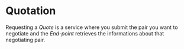 # Quotation

Requesting a *Quote* is a service where you submit the pair you want to negotiate and the *End-point* retrieves the informations about that negotiating pair.